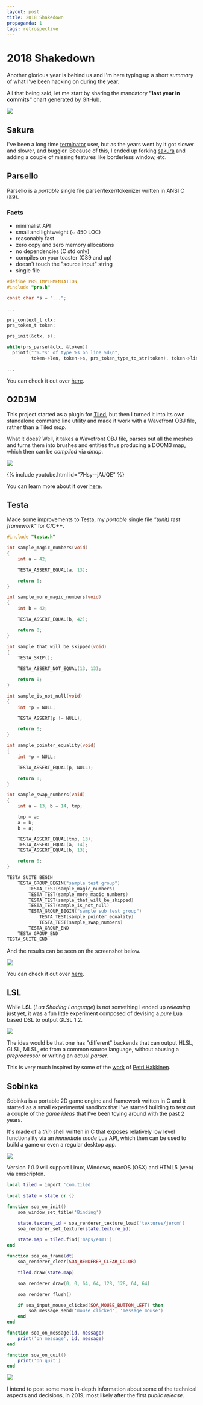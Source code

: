```yaml
---
layout: post
title: 2018 Shakedown
propaganda: 1
tags: retrospective
---
```

2018 Shakedown
==============
Another glorious year is behind us and I'm here typing up a short _summary_ of what I've been
hacking on during the year.

All that being said, let me start by sharing the mandatory **"last year in commits"** chart generated
by GitHub.

![](/media/github/2018.png)

Sakura
------
I've been a long time [terminator][3] user, but as the years went by it got slower and slower,
and buggier. Because of this, I ended up forking [sakura][4] and adding a couple of missing
features like borderless window, etc.

Parsello
--------
Parsello is a _portable_ single file parser/lexer/tokenizer written in ANSI C (89).

### Facts
* minimalist API
* small and lightweight (~ 450 LOC)
* reasonably fast
* zero copy and zero memory allocations
* no dependencies (C std only)
* compiles on your toaster (C89 and up)
* doesn't touch the "source input" string
* single file

```c
#define PRS_IMPLEMENTATION
#include "prs.h"

const char *s = "...";

...

prs_context_t ctx;
prs_token_t token;

prs_init(&ctx, s);

while(prs_parse(&ctx, &token))
  printf("'%.*s' of type %s on line %d\n",
         token->len, token->s, prs_token_type_to_str(token), token->line);

...
```

You can check it out over [here][5].

O2D3M
-----
This project started as a plugin for [Tiled][6], but then I turned it into its
own standalone command line utility and made it work with a Wavefront OBJ file,
rather than a Tiled _map_.

What it does? Well, it takes a Wavefront OBJ file, parses out all the meshes
and turns them into brushes and entities thus producing a DOOM3 map, which
then can be _compiled_ via _dmap_.

![](/media/2018/o2d3m.png)

{% include youtube.html id="7Hsy--jAUQE" %}

You can learn more about it over [here][7].

Testa
-----
Made some improvements to Testa, my _portable_ single file _"(unit) test framework"_ for C/C++.

```c
#include "testa.h"

int sample_magic_numbers(void)
{
	int a = 42;

	TESTA_ASSERT_EQUAL(a, 13);

	return 0;
}

int sample_more_magic_numbers(void)
{
	int b = 42;

	TESTA_ASSERT_EQUAL(b, 42);

	return 0;
}

int sample_that_will_be_skipped(void)
{
	TESTA_SKIP();

	TESTA_ASSERT_NOT_EQUAL(13, 13);

	return 0;
}

int sample_is_not_null(void)
{
	int *p = NULL;

	TESTA_ASSERT(p != NULL);

	return 0;
}

int sample_pointer_equality(void)
{
	int *p = NULL;

	TESTA_ASSERT_EQUAL(p, NULL);

	return 0;
}

int sample_swap_numbers(void)
{
	int a = 13, b = 14, tmp;

	tmp = a;
	a = b;
	b = a;

	TESTA_ASSERT_EQUAL(tmp, 13);
	TESTA_ASSERT_EQUAL(a, 14);
	TESTA_ASSERT_EQUAL(b, 13);

	return 0;
}

TESTA_SUITE_BEGIN
	TESTA_GROUP_BEGIN("sample test group")
		TESTA_TEST(sample_magic_numbers)
		TESTA_TEST(sample_more_magic_numbers)
		TESTA_TEST(sample_that_will_be_skipped)
		TESTA_TEST(sample_is_not_null)
		TESTA_GROUP_BEGIN("sample sub test group")
			TESTA_TEST(sample_pointer_equality)
			TESTA_TEST(sample_swap_numbers)
		TESTA_GROUP_END
	TESTA_GROUP_END
TESTA_SUITE_END
```

And the results can be seen on the screenshot below.

![](/media/2017/testa.png)

You can check it out over [here][0].

LSL
---
While **LSL** (_Lua Shading Language_) is not something I ended up _releasing_ just yet,
it was a fun little experiment composed of devising a _pure_ Lua based DSL to output
GLSL 1.2.

![](/media/2018/lsl.png)

The idea would be that one has "different" backends that can output HLSL, GLSL, MLSL, etc
from a common source language, without abusing a _preprocessor_ or writing an actual _parser_.

This is very much inspired by some of the [work][2] of [Petri Hakkinen][1].

Sobinka
-------
Sobinka is a portable 2D game engine and framework written in C and it started as a small
experimental sandbox that I've started building to test out a couple of the _game ideas_
that I've been toying around with the past 2 years.

It's made of a _thin_ shell written in C that exposes relatively low level functionality
via an _immediate mode_ Lua API, which then can be used to build a game or
even a regular desktop app.

![](/media/2018/sobinka.png)

Version _1.0.0_ will support Linux, Windows, macOS (OSX) and HTML5 (web) via emscripten.

```lua
local tiled = import 'com.tiled'

local state = state or {}

function soa_on_init()
	soa_window_set_title('Binding')

	state.texture_id = soa_renderer_texture_load('textures/jerom')
	soa_renderer_set_texture(state.texture_id)

	state.map = tiled.find('maps/e1m1')
end

function soa_on_frame(dt)
	soa_renderer_clear(SOA_RENDERER_CLEAR_COLOR)

	tiled.draw(state.map)

    soa_renderer_draw(0, 0, 64, 64, 128, 128, 64, 64)

	soa_renderer_flush()

	if soa_input_mouse_clicked(SOA_MOUSE_BUTTON_LEFT) then
		soa_message_send('mouse_clicked', 'message mouse')
	end
end

function soa_on_message(id, message)
	print('on message', id, message)
end

function soa_on_quit()
	print('on quit')
end
```

![](/media/2018/sobinka_example.png)

I intend to post some more in-depth information about some of the technical
aspects and decisions, in 2019; most likely after the first _public release_.

[0]: https://github.com/icebreaker/testa
[1]: https://twitter.com/petrih3/
[2]: http://petenpaja.blogspot.com/2016/11/shinobi-shader-system.html
[3]: https://en.wikipedia.org/wiki/Terminator_(terminal_emulator)
[4]: https://github.com/icebreaker/sakura
[5]: https://github.com/icebreaker/parsello
[6]: https://www.mapeditor.org/
[7]: https://github.com/icebreaker/o2d3m
